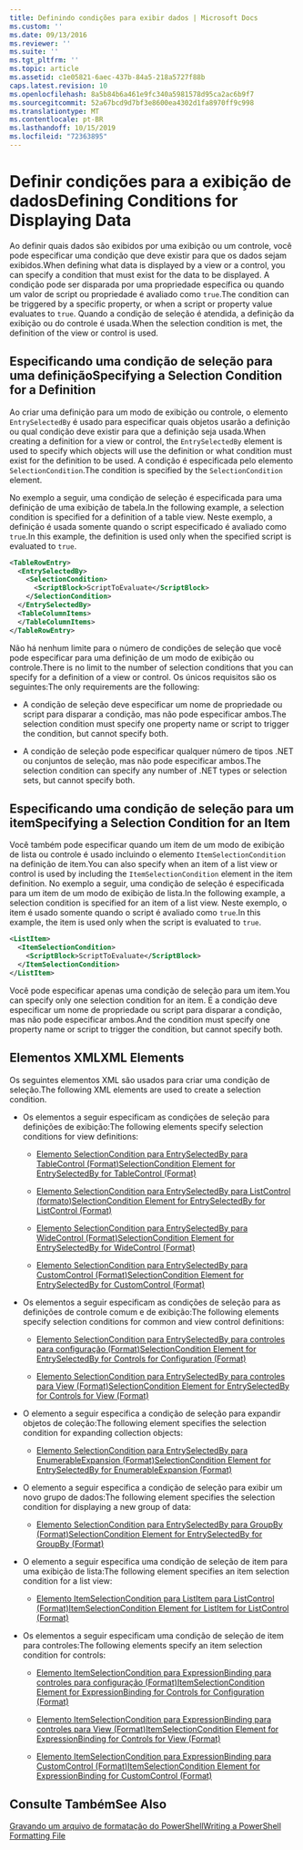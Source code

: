 ```yaml
---
title: Definindo condições para exibir dados | Microsoft Docs
ms.custom: ''
ms.date: 09/13/2016
ms.reviewer: ''
ms.suite: ''
ms.tgt_pltfrm: ''
ms.topic: article
ms.assetid: c1e05821-6aec-437b-84a5-218a5727f88b
caps.latest.revision: 10
ms.openlocfilehash: 8a5b84b6a461e9fc340a5981578d95ca2ac6b9f7
ms.sourcegitcommit: 52a67bcd9d7bf3e8600ea4302d1fa8970ff9c998
ms.translationtype: MT
ms.contentlocale: pt-BR
ms.lasthandoff: 10/15/2019
ms.locfileid: "72363895"
---
```

# <a name="defining-conditions-for-displaying-data"></a><span data-ttu-id="113e8-102">Definir condições para a exibição de dados</span><span class="sxs-lookup"><span data-stu-id="113e8-102">Defining Conditions for Displaying Data</span></span>

<span data-ttu-id="113e8-103">Ao definir quais dados são exibidos por uma exibição ou um controle, você pode especificar uma condição que deve existir para que os dados sejam exibidos.</span><span class="sxs-lookup"><span data-stu-id="113e8-103">When defining what data is displayed by a view or a control, you can specify a condition that must exist for the data to be displayed.</span></span> <span data-ttu-id="113e8-104">A condição pode ser disparada por uma propriedade específica ou quando um valor de script ou propriedade é avaliado como `true`.</span><span class="sxs-lookup"><span data-stu-id="113e8-104">The condition can be triggered by a specific property, or when a script or property value evaluates to `true`.</span></span> <span data-ttu-id="113e8-105">Quando a condição de seleção é atendida, a definição da exibição ou do controle é usada.</span><span class="sxs-lookup"><span data-stu-id="113e8-105">When the selection condition is met, the definition of the view or control is used.</span></span>

## <a name="specifying-a-selection-condition-for-a-definition"></a><span data-ttu-id="113e8-106">Especificando uma condição de seleção para uma definição</span><span class="sxs-lookup"><span data-stu-id="113e8-106">Specifying a Selection Condition for a Definition</span></span>

<span data-ttu-id="113e8-107">Ao criar uma definição para um modo de exibição ou controle, o elemento `EntrySelectedBy` é usado para especificar quais objetos usarão a definição ou qual condição deve existir para que a definição seja usada.</span><span class="sxs-lookup"><span data-stu-id="113e8-107">When creating a definition for a view or control, the `EntrySelectedBy` element is used to specify which objects will use the definition or what condition must exist for the definition to be used.</span></span> <span data-ttu-id="113e8-108">A condição é especificada pelo elemento `SelectionCondition`.</span><span class="sxs-lookup"><span data-stu-id="113e8-108">The condition is specified by the `SelectionCondition` element.</span></span>

<span data-ttu-id="113e8-109">No exemplo a seguir, uma condição de seleção é especificada para uma definição de uma exibição de tabela.</span><span class="sxs-lookup"><span data-stu-id="113e8-109">In the following example, a selection condition is specified for a definition of a table view.</span></span> <span data-ttu-id="113e8-110">Neste exemplo, a definição é usada somente quando o script especificado é avaliado como `true`.</span><span class="sxs-lookup"><span data-stu-id="113e8-110">In this example, the definition is used only when the specified script is evaluated to `true`.</span></span>

```xml
<TableRowEntry>
  <EntrySelectedBy>
    <SelectionCondition>
      <ScriptBlock>ScriptToEvaluate</ScriptBlock>
    </SelectionCondition>
  </EntrySelectedBy>
  <TableColumnItems>
  </TableColumnItems>
</TableRowEntry>

```

<span data-ttu-id="113e8-111">Não há nenhum limite para o número de condições de seleção que você pode especificar para uma definição de um modo de exibição ou controle.</span><span class="sxs-lookup"><span data-stu-id="113e8-111">There is no limit to the number of selection conditions that you can specify for a definition of a view or control.</span></span> <span data-ttu-id="113e8-112">Os únicos requisitos são os seguintes:</span><span class="sxs-lookup"><span data-stu-id="113e8-112">The only requirements are the following:</span></span>

- <span data-ttu-id="113e8-113">A condição de seleção deve especificar um nome de propriedade ou script para disparar a condição, mas não pode especificar ambos.</span><span class="sxs-lookup"><span data-stu-id="113e8-113">The selection condition must specify one property name or script to trigger the condition, but cannot specify both.</span></span>

- <span data-ttu-id="113e8-114">A condição de seleção pode especificar qualquer número de tipos .NET ou conjuntos de seleção, mas não pode especificar ambos.</span><span class="sxs-lookup"><span data-stu-id="113e8-114">The selection condition can specify any number of .NET types or selection sets, but cannot specify both.</span></span>

## <a name="specifying-a-selection-condition-for-an-item"></a><span data-ttu-id="113e8-115">Especificando uma condição de seleção para um item</span><span class="sxs-lookup"><span data-stu-id="113e8-115">Specifying a Selection Condition for an Item</span></span>

<span data-ttu-id="113e8-116">Você também pode especificar quando um item de um modo de exibição de lista ou controle é usado incluindo o elemento `ItemSelectionCondition` na definição de item.</span><span class="sxs-lookup"><span data-stu-id="113e8-116">You can also specify when an item of a list view or control is used by including the `ItemSelectionCondition` element in the item definition.</span></span> <span data-ttu-id="113e8-117">No exemplo a seguir, uma condição de seleção é especificada para um item de um modo de exibição de lista.</span><span class="sxs-lookup"><span data-stu-id="113e8-117">In the following example, a selection condition is specified for an item of a list view.</span></span> <span data-ttu-id="113e8-118">Neste exemplo, o item é usado somente quando o script é avaliado como `true`.</span><span class="sxs-lookup"><span data-stu-id="113e8-118">In this example, the item is used only when the script is evaluated to `true`.</span></span>

```xml
<ListItem>
  <ItemSelectionCondition>
    <ScriptBlock>ScriptToEvaluate</ScriptBlock>
  </ItemSelectionCondition>
</ListItem>

```

<span data-ttu-id="113e8-119">Você pode especificar apenas uma condição de seleção para um item.</span><span class="sxs-lookup"><span data-stu-id="113e8-119">You can specify only one selection condition for an item.</span></span> <span data-ttu-id="113e8-120">E a condição deve especificar um nome de propriedade ou script para disparar a condição, mas não pode especificar ambos.</span><span class="sxs-lookup"><span data-stu-id="113e8-120">And the condition must specify one property name or script to trigger the condition, but cannot specify both.</span></span>

## <a name="xml-elements"></a><span data-ttu-id="113e8-121">Elementos XML</span><span class="sxs-lookup"><span data-stu-id="113e8-121">XML Elements</span></span>

 <span data-ttu-id="113e8-122">Os seguintes elementos XML são usados para criar uma condição de seleção.</span><span class="sxs-lookup"><span data-stu-id="113e8-122">The following XML elements are used to create a selection condition.</span></span>

- <span data-ttu-id="113e8-123">Os elementos a seguir especificam as condições de seleção para definições de exibição:</span><span class="sxs-lookup"><span data-stu-id="113e8-123">The following elements specify selection conditions for view definitions:</span></span>

    - [<span data-ttu-id="113e8-124">Elemento SelectionCondition para EntrySelectedBy para TableControl (Format)</span><span class="sxs-lookup"><span data-stu-id="113e8-124">SelectionCondition Element for EntrySelectedBy for TableControl (Format)</span></span>](./selectioncondition-element-for-entryselectedby-for-tablecontrol-format.md)

    - [<span data-ttu-id="113e8-125">Elemento SelectionCondition para EntrySelectedBy para ListControl (formato)</span><span class="sxs-lookup"><span data-stu-id="113e8-125">SelectionCondition Element for EntrySelectedBy for ListControl (Format)</span></span>](./selectioncondition-element-for-entryselectedby-for-listcontrol-format.md)

    - [<span data-ttu-id="113e8-126">Elemento SelectionCondition para EntrySelectedBy para WideControl (Format)</span><span class="sxs-lookup"><span data-stu-id="113e8-126">SelectionCondition Element for EntrySelectedBy for WideControl (Format)</span></span>](./selectioncondition-element-for-entryselectedby-for-widecontrol-format.md)

    - [<span data-ttu-id="113e8-127">Elemento SelectionCondition para EntrySelectedBy para CustomControl (Format)</span><span class="sxs-lookup"><span data-stu-id="113e8-127">SelectionCondition Element for EntrySelectedBy for CustomControl (Format)</span></span>](./selectioncondition-element-for-entryselectedby-for-customcontrol-format.md)

- <span data-ttu-id="113e8-128">Os elementos a seguir especificam as condições de seleção para as definições de controle comum e de exibição:</span><span class="sxs-lookup"><span data-stu-id="113e8-128">The following elements specify selection conditions for common and view control definitions:</span></span>

    - [<span data-ttu-id="113e8-129">Elemento SelectionCondition para EntrySelectedBy para controles para configuração (Format)</span><span class="sxs-lookup"><span data-stu-id="113e8-129">SelectionCondition Element for EntrySelectedBy for Controls for Configuration (Format)</span></span>](./selectioncondition-element-for-entryselectedby-for-controls-for-configuration-format.md)

    - [<span data-ttu-id="113e8-130">Elemento SelectionCondition para EntrySelectedBy para controles para View (Format)</span><span class="sxs-lookup"><span data-stu-id="113e8-130">SelectionCondition Element for EntrySelectedBy for Controls for View (Format)</span></span>](./selectioncondition-element-for-entryselectedby-for-controls-for-view-format.md)

- <span data-ttu-id="113e8-131">O elemento a seguir especifica a condição de seleção para expandir objetos de coleção:</span><span class="sxs-lookup"><span data-stu-id="113e8-131">The following element specifies the selection condition for expanding collection objects:</span></span>

    - [<span data-ttu-id="113e8-132">Elemento SelectionCondition para EntrySelectedBy para EnumerableExpansion (Format)</span><span class="sxs-lookup"><span data-stu-id="113e8-132">SelectionCondition Element for EntrySelectedBy for EnumerableExpansion (Format)</span></span>](./selectioncondition-element-for-entryselectedby-for-enumerableexpansion-format.md)

- <span data-ttu-id="113e8-133">O elemento a seguir especifica a condição de seleção para exibir um novo grupo de dados:</span><span class="sxs-lookup"><span data-stu-id="113e8-133">The following element specifies the selection condition for displaying a new group of data:</span></span>

    - [<span data-ttu-id="113e8-134">Elemento SelectionCondition para EntrySelectedBy para GroupBy (Format)</span><span class="sxs-lookup"><span data-stu-id="113e8-134">SelectionCondition Element for EntrySelectedBy for GroupBy (Format)</span></span>](./selectioncondition-element-for-entryselectedby-for-groupby-format.md)

- <span data-ttu-id="113e8-135">O elemento a seguir especifica uma condição de seleção de item para uma exibição de lista:</span><span class="sxs-lookup"><span data-stu-id="113e8-135">The following element specifies an item selection condition for a list view:</span></span>

    - [<span data-ttu-id="113e8-136">Elemento ItemSelectionCondition para ListItem para ListControl (Format)</span><span class="sxs-lookup"><span data-stu-id="113e8-136">ItemSelectionCondition Element for ListItem for ListControl (Format)</span></span>](./itemselectioncondition-element-for-listitem-for-listcontrol-format.md)

- <span data-ttu-id="113e8-137">Os elementos a seguir especificam uma condição de seleção de item para controles:</span><span class="sxs-lookup"><span data-stu-id="113e8-137">The following elements specify an item selection condition for controls:</span></span>

    - [<span data-ttu-id="113e8-138">Elemento ItemSelectionCondition para ExpressionBinding para controles para configuração (Format)</span><span class="sxs-lookup"><span data-stu-id="113e8-138">ItemSelectionCondition Element for ExpressionBinding for Controls for Configuration (Format)</span></span>](./itemselectioncondition-element-for-expressionbinding-for-controls-for-configuration-format.md)

    - [<span data-ttu-id="113e8-139">Elemento ItemSelectionCondition para ExpressionBinding para controles para View (Format)</span><span class="sxs-lookup"><span data-stu-id="113e8-139">ItemSelectionCondition Element for ExpressionBinding for Controls for View (Format)</span></span>](./itemselectioncondition-element-for-expressionbinding-for-controls-for-view-format.md)

    - [<span data-ttu-id="113e8-140">Elemento ItemSelectionCondition para ExpressionBinding para CustomControl (Format)</span><span class="sxs-lookup"><span data-stu-id="113e8-140">ItemSelectionCondition Element for ExpressionBinding for CustomControl (Format)</span></span>](./itemselectioncondition-element-for-expressionbinding-for-customcontrol-format.md)

## <a name="see-also"></a><span data-ttu-id="113e8-141">Consulte Também</span><span class="sxs-lookup"><span data-stu-id="113e8-141">See Also</span></span>

[<span data-ttu-id="113e8-142">Gravando um arquivo de formatação do PowerShell</span><span class="sxs-lookup"><span data-stu-id="113e8-142">Writing a PowerShell Formatting File</span></span>](./writing-a-powershell-formatting-file.md)
